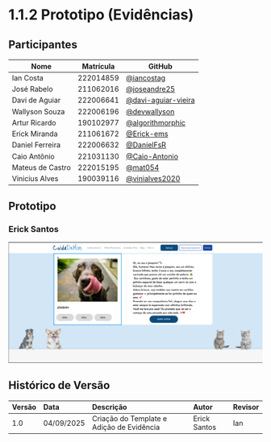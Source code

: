 # 1.1.2 Prototipo (Evidências)

## Participantes

| Nome | Matrícula | GitHub |
|------|-----------|--------|
| Ian Costa | 222014859 | [@iancostag](https://github.com/iancostag) |
| José Rabelo | 211062016 | [@joseandre25](https://github.com/joseandre25) |
| Davi de Aguiar | 222006641 | [@davi-aguiar-vieira](https://github.com/davi-aguiar-vieira) |
| Wallyson Souza | 222006196 | [@devwallyson](https://github.com/devwallyson) |
| Artur Ricardo | 190102977 | [@algorithmorphic](https://github.com/algorithmorphic) |
| Erick Miranda | 211061672 | [@Erick-ems](https://github.com/Erick-ems) |
| Daniel Ferreira | 222006632 | [@DanielFsR](https://github.com/DanielFsR) |
| Caio Antônio | 221031130 | [@Caio-Antonio](https://github.com/Caio-Antonio) |
| Mateus de Castro | 222015195 | [@mat054](https://github.com/mat054) |
| Vinicius Alves | 190039116 | [@vinialves2020](https://github.com/vinialves2020) |


## Prototipo

### Erick Santos
![alt text](image-1.png)
## Histórico de Versão

| Versão | Data | Descrição | Autor | Revisor |
| :--- | :--- | :--- | :--- | :--- |
| 1.0 | 04/09/2025 | Criação do Template e Adição de Evidência | Erick Santos | Ian |